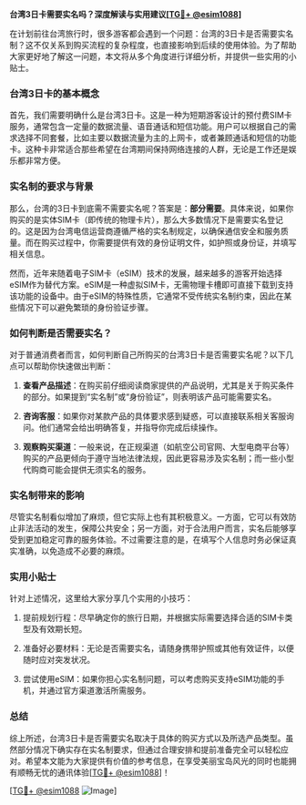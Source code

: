 **台湾3日卡需要实名吗？深度解读与实用建议[[TG💪+ @esim1088](https://t.me/s/esim1088)]**

在计划前往台湾旅行时，很多游客都会遇到一个问题：台湾的3日卡是否需要实名制？这不仅关系到购买流程的复杂程度，也直接影响到后续的使用体验。为了帮助大家更好地了解这一问题，本文将从多个角度进行详细分析，并提供一些实用的小贴士。

### 台湾3日卡的基本概念

首先，我们需要明确什么是台湾3日卡。这是一种为短期游客设计的预付费SIM卡服务，通常包含一定量的数据流量、语音通话和短信功能。用户可以根据自己的需求选择不同套餐，比如主要以数据流量为主的上网卡，或者兼顾通话和短信的功能卡。这种卡非常适合那些希望在台湾期间保持网络连接的人群，无论是工作还是娱乐都非常方便。

### 实名制的要求与背景

那么，台湾的3日卡到底需不需要实名呢？答案是：**部分需要**。具体来说，如果你购买的是实体SIM卡（即传统的物理卡片），那么大多数情况下是需要实名登记的。这是因为台湾电信运营商遵循严格的实名制规定，以确保通信安全和服务质量。而在购买过程中，你需要提供有效的身份证明文件，如护照或身份证，并填写相关信息。

然而，近年来随着电子SIM卡（eSIM）技术的发展，越来越多的游客开始选择eSIM作为替代方案。eSIM是一种虚拟SIM卡，无需物理卡槽即可直接下载到支持该功能的设备中。由于eSIM的特殊性质，它通常不受传统实名制约束，因此在某些情况下可以避免繁琐的身份验证步骤。

### 如何判断是否需要实名？

对于普通消费者而言，如何判断自己所购买的台湾3日卡是否需要实名呢？以下几点可以帮助你快速做出判断：

1. **查看产品描述**：在购买前仔细阅读商家提供的产品说明，尤其是关于购买条件的部分。如果提到“实名制”或“身份验证”，则表明该产品可能需要实名。
   
2. **咨询客服**：如果你对某款产品的具体要求感到疑惑，可以直接联系相关客服询问。他们通常会给出明确答复，并指导你完成后续操作。

3. **观察购买渠道**：一般来说，在正规渠道（如航空公司官网、大型电商平台等）购买的产品更倾向于遵守当地法律法规，因此更容易涉及实名制；而一些小型代购商可能会提供无须实名的服务。

### 实名制带来的影响

尽管实名制看似增加了麻烦，但它实际上也有其积极意义。一方面，它可以有效防止非法活动的发生，保障公共安全；另一方面，对于合法用户而言，实名后能够享受到更加稳定可靠的服务体验。不过需要注意的是，在填写个人信息时务必保证真实准确，以免造成不必要的麻烦。

### 实用小贴士

针对上述情况，这里给大家分享几个实用的小技巧：

1. 提前规划行程：尽早确定你的旅行日期，并根据实际需要选择合适的SIM卡类型及有效期长短。
   
2. 准备好必要材料：无论是否需要实名，请随身携带护照或其他有效证件，以便随时应对突发状况。
   
3. 尝试使用eSIM：如果你担心实名制问题，可以考虑购买支持eSIM功能的手机，并通过官方渠道激活所需服务。

### 总结

综上所述，台湾3日卡是否需要实名取决于具体的购买方式以及所选产品类型。虽然部分情况下确实存在实名制要求，但通过合理安排和提前准备完全可以轻松应对。希望本文能为大家提供有价值的参考信息，在享受美丽宝岛风光的同时也能拥有顺畅无忧的通讯体验[[TG💪+ @esim1088](https://t.me/s/esim1088)]！

[[TG💪+ @esim1088](https://t.me/s/esim1088) ![Image](https://i.postimg.cc/4NQfJmqS/Snipaste-2025-05-13-00-14-12.png)]